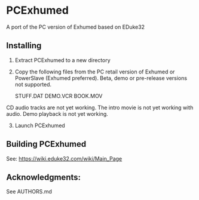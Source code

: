 # PCExhumed
A port of the PC version of Exhumed based on EDuke32

## Installing
1. Extract PCExhumed to a new directory
2. Copy the following files from the PC retail version of Exhumed or PowerSlave (Exhumed preferred). Beta, demo or pre-release versions not supported.

   STUFF.DAT
   DEMO.VCR
   BOOK.MOV

CD audio tracks are not yet working.
The intro movie is not yet working with audio.
Demo playback is not yet working.

3. Launch PCExhumed

## Building PCExhumed
See: https://wiki.eduke32.com/wiki/Main_Page

## Acknowledgments:
  See AUTHORS.md